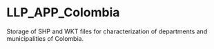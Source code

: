 # LLP_APP_Colombia
Storage of SHP and WKT files for characterization of departments and municipalities of Colombia.
